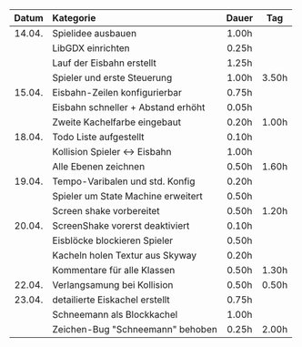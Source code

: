 | Datum  | Kategorie | Dauer | Tag |
|:------:|:----------|:-----:|:---:|
| 14.04. | Spielidee ausbauen | 1.00h | |
|        | LibGDX einrichten| 0.25h | |
|        | Lauf der Eisbahn erstellt | 1.25h | |
|        | Spieler und erste Steuerung | 1.00h | 3.50h |
| 15.04. | Eisbahn-Zeilen konfigurierbar | 0.75h | |
|        | Eisbahn schneller + Abstand erhöht | 0.05h | |
|        | Zweite Kachelfarbe eingebaut | 0.20h | 1.00h |
| 18.04. | Todo Liste aufgestellt | 0.10h | |
|        | Kollision Spieler <-> Eisbahn | 1.00h | |
|        | Alle Ebenen zeichnen | 0.50h | 1.60h |
| 19.04. | Tempo-Varibalen und std. Konfig | 0.20h | |
|        | Spieler um State Machine erweitert | 0.50h | |
|        | Screen shake vorbereitet | 0.50h | 1.20h |
| 20.04. | ScreenShake vorerst deaktiviert | 0.10h | |
|        | Eisblöcke blockieren Spieler | 0.50h | |
|        | Kacheln holen Textur aus Skyway | 0.20h | |
|        | Kommentare für alle Klassen | 0.50h | 1.30h |
| 22.04. | Verlangsamung bei Kollision | 0.50h | 0.50h |
| 23.04. | detailierte Eiskachel erstellt | 0.75h | |
|        | Schneemann als Blockkachel | 1.00h | |
|        | Zeichen-Bug "Schneemann" behoben | 0.25h | 2.00h |
